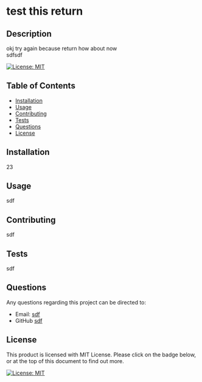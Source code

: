 
# test this   return

## Description
okj try again because    return  how about now <br /> sdfsdf

[![License: MIT](https://img.shields.io/badge/License-MIT-yellow.svg)](https://opensource.org/licenses/MIT)

## Table of Contents
* [Installation](#Installation)
* [Usage](#Usage)
* [Contributing](#Contributing)
* [Tests](#Tests)
* [Questions](#Questions)
* [License](#License)

## Installation
23

## Usage
sdf

## Contributing
sdf

## Tests
sdf

## Questions
Any questions regarding this project can be directed to:
* Email: [sdf](sdf)
* GitHub [sdf](https://github.com/sdf)

## License
This product is licensed with MIT License. Please click on the badge below, or at the top of this document to find out more.

 [![License: MIT](https://img.shields.io/badge/License-MIT-yellow.svg)](https://opensource.org/licenses/MIT)
